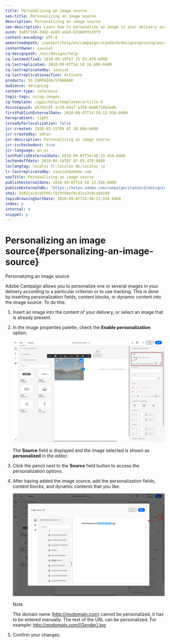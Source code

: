 ```yaml
---
title: Personalizing an image source
seo-title: Personalizing an image source
description: Personalizing an image source
seo-description: Learn how to personalize an image in your delivery according to a particular criterion or to use tracking.
uuid: 3a85f168-39d2-4a93-ada0-b338493ce5f9
content-encoding: UTF-8
aemsrcnodepath: /content/help/en/campaign/standard/designing/using/personalizing-an-image-source
contentOwner: sauviat
cq-designpath: /etc/designs/help
cq-lastmodified: 2018-09-10T07 25 03.479-0400
cq-lastreplicated: 2018-09-07T14 58 16.606-0400
cq-lastreplicatedby: sauviat
cq-lastreplicationaction: Activate
products: SG_CAMPAIGN/STANDARD
audience: designing
content-type: reference
topic-tags: using-images
cq-template: /apps/help/templates/article-3
discoiquuid: eb702c0f-1c5d-441f-a350-0a06718b2e4b
firstPublishExternalDate: 2018-09-07T14:58:13.916-0400
herogradient: light
isreadyforlocalization: false
jcr-created: 2018-03-15T09 02 19.866-0400
jcr-createdby: admin
jcr-description: Personalizing an image source
jcr-ischeckedout: true
jcr-language: en_us
lastPublishExternalDate: 2018-09-07T14:58:13.916-0400
lochandoffdate: 2018-09-10T07 25 03.478-0400
loclangtag: locales fr;locales de;locales ja
lr-lastreplicatedby: sauviat@adobe.com
navTitle: Personalizing an image source
publishexternaldate: 2018-09-07T14 58 13.916-0400
publishExternalURL: "https://helpx.adobe.com/campaign/standard/designing/using/personalizing-an-image-source.html"
sha1: 5582cacdcb5f05cf8f9f69ef6cd1ca3c9cabb198
topicBrowsingSortDate: 2018-09-07T14:58:13.916-0400
index: y
internal: n
snippet: y
---
```


# Personalizing an image source{#personalizing-an-image-source}

Personalizing an image source

Adobe Campaign allows you to personalize one or several images in your delivery according to a particular criterion or to use tracking. This is done by inserting personalization fields, content blocks, or dynamic content into the image source. To do this:

1. Insert an image into the content of your delivery, or select an image that is already present.
1. In the image properties palette, check the **Enable personalization** option.

   ![](assets/des_personalize_images_1.png)

   The **Source** field is displayed and the image selected is shown as **personalized** in the editor.

1. Click the pencil next to the **Source** field button to access the personalization options.
1. After having added the image source, add the personalization fields, content blocks, and dynamic contents that you like.

   ![](assets/des_personalize_images_2.png)

   >[!NOTE]
   >
   >The domain name (http://mydomain.com) cannot be personalized, it has to be entered manually. The rest of the URL can be personalized. For example: http://mydomain.com/[Gender].jpg

1. Confirm your changes.

